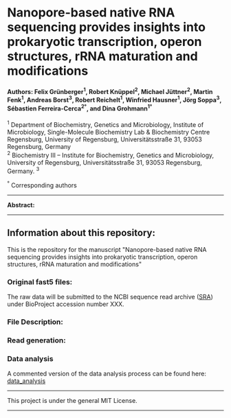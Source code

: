 # Nanopore-based native RNA sequencing provides insights into prokaryotic transcription, operon structures, rRNA maturation and modifications 

####  **Authors:** Felix Grünberger<sup>1</sup>, Robert Knüppel<sup>2</sup>, Michael Jüttner<sup>2</sup>, Martin Fenk<sup>1</sup>, Andreas Borst<sup>3</sup>, Robert Reichelt<sup>1</sup>, Winfried Hausner<sup>1</sup>, Jörg Soppa<sup>3</sup>, Sébastien Ferreira-Cerca<sup>2°</sup>, and Dina Grohmann<sup>1°</sup>

<sup>1</sup> Department of Biochemistry, Genetics and Microbiology, Institute of Microbiology, Single-Molecule Biochemistry Lab & Biochemistry Centre Regensburg, University of Regensburg, Universitätsstraße 31, 93053 Regensburg, Germany  
<sup>2</sup> Biochemistry III – Institute for Biochemistry, Genetics and Microbiology, University of Regensburg, Universitätsstraße 31, 93053 Regensburg, Germany. 
<sup>3</sup> 

<sup>°</sup> Corresponding authors  

**********

**Abstract:** 

**********

## Information about this repository:  

This is the repository for the manuscript "Nanopore-based native RNA sequencing provides insights into prokaryotic transcription, operon structures, rRNA maturation and modifications"

### **Original fast5 files:**
The raw data will be submitted to the NCBI sequence read archive (<a href="https://www.ncbi.nlm.nih.gov/sra">SRA</a>) under BioProject accession number XXX.


### **File Description:**

### **Read generation:**  

### **Data analysis**
A commented version of the data analysis process can be found here: <a href="https://github.com/felixgrunberger/Native_RNAseq_Microbes/tree/master/data_analysis">data_analysis</a>

**********

This project is under the general MIT License.

**********